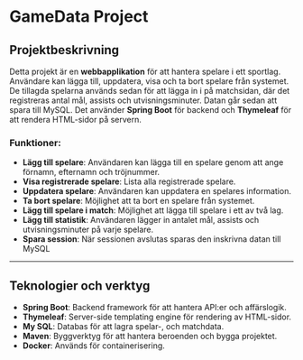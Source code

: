 # GameData Project

## Projektbeskrivning

Detta projekt är en **webbapplikation** för att hantera spelare i ett sportlag. 
Användare kan lägga till, uppdatera, visa och ta bort spelare från systemet.
De tillagda spelarna används sedan för att lägga in i på  matchsidan, där det registreras antal
mål, assists och utvisningsminuter. Datan går sedan att spara till MySQL.
Det använder **Spring Boot** för backend och **Thymeleaf** för att rendera HTML-sidor på servern.


### Funktioner:
- **Lägg till spelare**: Användaren kan lägga till en spelare genom att ange förnamn, efternamn och tröjnummer.
- **Visa registrerade spelare**: Lista alla registrerade spelare.
- **Uppdatera spelare**: Användaren kan uppdatera en spelares information.
- **Ta bort spelare**: Möjlighet att ta bort en spelare från systemet.
- **Lägg till spelare i match**: Möjlighet att lägga till spelare i ett av två lag.
- **Lägg till statistik**: Användaren lägger in antalet mål, assists och utvisningsminuter på varje spelare.
- **Spara session**: När sessionen avslutas sparas den inskrivna datan till MySQL

---

## Teknologier och verktyg

- **Spring Boot**: Backend framework för att hantera API:er och affärslogik.
- **Thymeleaf**: Server-side templating engine för rendering av HTML-sidor.
- **My SQL**: Databas för att lagra spelar-, och matchdata.
- **Maven**: Byggverktyg för att hantera beroenden och bygga projektet.
- **Docker**: Används för containerisering.






